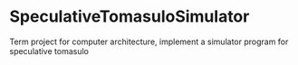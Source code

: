 # SpeculativeTomasuloSimulator
Term project for computer architecture, implement a simulator program for speculative tomasulo
